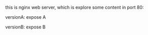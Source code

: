 this is nginx web server, which is explore some content in port 80:



versionA: expose A


versionB: expose B